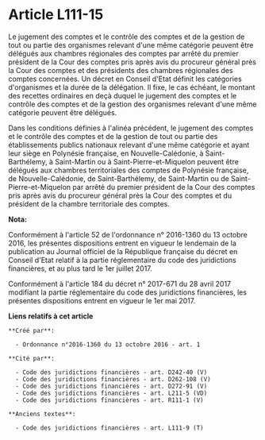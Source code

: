 # Article L111-15

Le jugement des comptes et le contrôle des comptes et de la gestion de tout ou partie des organismes relevant d'une même
catégorie peuvent être délégués aux chambres régionales des comptes par arrêté du premier président de la Cour des comptes
pris après avis du procureur général près la Cour des comptes et des présidents des chambres régionales des comptes
concernées. Un décret en Conseil d'Etat définit les catégories d'organismes et la durée de la délégation. Il fixe, le cas
échéant, le montant des recettes ordinaires en deçà duquel le jugement des comptes et le contrôle des comptes et de la
gestion des organismes relevant d'une même catégorie peuvent être délégués. 

Dans les conditions définies à l'alinéa précédent, le jugement des comptes et le contrôle des comptes et de la gestion de
tout ou partie des établissements publics nationaux relevant d'une même catégorie et ayant leur siège en Polynésie française,
en Nouvelle-Calédonie, à Saint-Barthélemy, à Saint-Martin ou à Saint-Pierre-et-Miquelon peuvent être délégués aux chambres
territoriales des comptes de Polynésie française, de Nouvelle-Calédonie, de Saint-Barthélemy, de Saint-Martin ou de Saint-
Pierre-et-Miquelon par arrêté du premier président de la Cour des comptes pris après avis du procureur général près la Cour
des comptes et du président de la chambre territoriale des comptes.

**Nota:**

Conformément à l'article 52 de l'ordonnance n° 2016-1360 du 13 octobre 2016, les présentes dispositions entrent en vigueur le
lendemain de la publication au Journal officiel de la République française du décret en Conseil d'Etat relatif à la partie
réglementaire du code des juridictions financières, et au plus tard le 1er juillet 2017.

Conformément à l'article 184 du décret n° 2017-671 du 28 avril 2017 modifiant la partie réglementaire du code des
juridictions financières, les présentes dispositions entrent en vigueur le 1er mai 2017.

**Liens relatifs à cet article**

	**Créé par**:

	  - Ordonnance n°2016-1360 du 13 octobre 2016 - art. 1

	**Cité par**:

	  - Code des juridictions financières - art. D242-40 (V)
	  - Code des juridictions financières - art. D262-108 (V)
	  - Code des juridictions financières - art. D272-91 (V)
	  - Code des juridictions financières - art. L211-5 (VD)
	  - Code des juridictions financières - art. R111-1 (V)

	**Anciens textes**:

	  - Code des juridictions financières - art. L111-9 (T)
